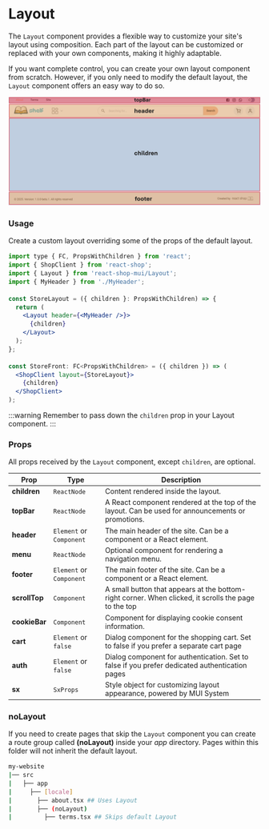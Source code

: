 # Layout

The ``Layout`` component provides a flexible way to customize your site's layout using composition. Each part of the layout can be customized or replaced with your own components, making it highly adaptable.

If you want complete control, you can create your own layout component from scratch. However, if you only need to modify the default layout, the ``Layout`` component offers an easy way to do so.

![Layout screenshot](./img/layout.png)

### Usage

Create a custom layout overriding some of the props of the default layout.

```jsx title="Example"
import type { FC, PropsWithChildren } from 'react';
import { ShopClient } from 'react-shop';
import { Layout } from 'react-shop-mui/Layout';
import { MyHeader } from './MyHeader';

const StoreLayout = ({ children }: PropsWithChildren) => {
  return (
    <Layout header={<MyHeader />}>
      {children}
    </Layout>
  );
};

const StoreFront: FC<PropsWithChildren> = ({ children }) => (
  <ShopClient layout={StoreLayout}>
    {children}
  </ShopClient>
);
```

:::warning
Remember to pass down the ``children`` prop in your Layout component. 
:::

### Props

All props received by the ``Layout`` component, except ``children``, are optional.

| Prop | Type | Description
| --- | --- | --- |
| **children**  | ``ReactNode`` | Content rendered inside the layout.
| **topBar**  | ``ReactNode`` | A React component rendered at the top of the layout. Can be used for announcements or promotions.
| **header**  | ``Element`` or ``Component`` | The main header of the site. Can be a component or a React element.
| **menu**  | ``ReactNode`` | Optional component for rendering a navigation menu.
| **footer**  | ``Element`` or ``Component`` | The main footer of the site. Can be a component or a React element.
| **scrollTop**  | ``Component`` | A small button that appears at the bottom-right corner. When clicked, it scrolls the page to the top
| **cookieBar**  | ``Component`` | Component for displaying cookie consent information.
| **cart**  | ``Element`` or ``false`` | Dialog component for the shopping cart. Set to false if you prefer a separate cart page
| **auth**  | ``Element`` or ``false`` | Dialog component for authentication. Set to false if you prefer dedicated authentication pages
| **sx**  | ``SxProps`` | Style object for customizing layout appearance, powered by MUI System

### noLayout

If you need to create pages that skip the ``Layout`` component you can create a route group called **(noLayout)** inside your *app* directory. Pages within this folder will not inherit the default layout.

```bash
my-website
|── src
|   ├── app
|     ├── [locale]
|       ├── about.tsx ## Uses Layout
|       ├── (noLayout)
|         ├── terms.tsx ## Skips default Layout
```